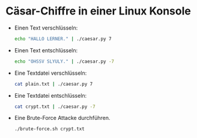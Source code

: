 # Cäsar-Chiffre in einer Linux Konsole

- Einen Text verschlüsseln:
  ```sh
  echo "HALLO LERNER." | ./caesar.py 7
  ```

- Einen Text entschlüsseln:
  ```sh
  echo "OHSSV SLYULY." | ./caesar.py -7
  ```

- Eine Textdatei verschlüsseln:
  ```sh
  cat plain.txt | ./caesar.py 7
  ```

- Eine Textdatei entschlüsseln:
  ```sh
  cat crypt.txt | ./caesar.py -7
  ```

- Eine Brute-Force Attacke durchführen.
  ```sh
  ./brute-force.sh crypt.txt
  ```
